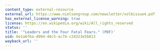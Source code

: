 ```yaml
---
content_type: external-resource
external_url: https://www.nielsongroup.com/newsletter/vol6issue4.pdf
has_external_license_warning: true
license: https://en.wikipedia.org/wiki/All_rights_reserved
status: ''
title: '"Leaders and the Four Fatal Fears." (PDF)'
uid: 6e1a6f6a-d094-46c5-ac74-c24323e5b813
wayback_url: ''
---
```

